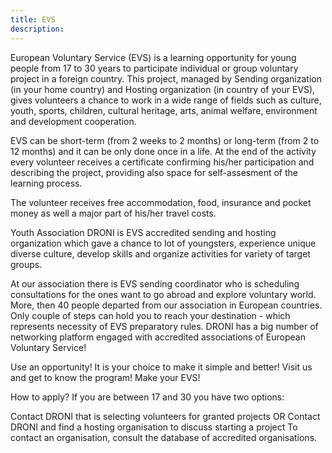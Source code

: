 ```yaml
---
title: EVS
description:
---
```

European Voluntary Service (EVS) is a learning opportunity for young people from 17 to 30 years to participate individual or group voluntary project in a foreign country. This project, managed by Sending organization (in your home country) and Hosting organization (in country of your EVS), gives volunteers a chance to work in a wide range of fields such as culture, youth, sports, children, cultural heritage, arts, animal welfare, environment and development cooperation.

EVS can be short-term (from 2 weeks to 2 months) or long-term (from 2 to 12 months) and it can be only done once in a life. At the end of the activity every volunteer receives a certificate confirming his/her participation and describing the project, providing also space for self-assesment of the learning process.

The volunteer receives free accommodation, food, insurance and pocket money as well a major part of his/her travel costs.

Youth Association DRONI is EVS accredited sending and hosting organization which gave a chance to lot of youngsters, experience unique diverse culture, develop skills and organize activities for variety of target groups.

At our association there is EVS sending coordinator who is scheduling consultations for the ones want to go abroad and explore voluntary world. More, then 40 people departed from our association in European countries. Only couple of steps can hold you to reach your destination - which represents necessity of EVS preparatory rules. DRONI has a big number of networking platform engaged with accredited associations of European Voluntary Service!

Use an opportunity! It is your choice to make it simple and better! Visit us and get to know the program! Make your EVS!

How to apply? If you are between 17 and 30 you have two options:

Contact DRONI that is selecting volunteers for granted projects OR Contact DRONI and find a hosting organisation to discuss starting a project To contact an organisation, consult the database of accredited organisations.
